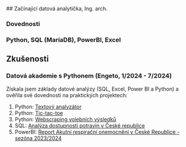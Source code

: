 ## Začínající datová analytička, Ing. arch.

### Dovednosti
### Python, SQL (MariaDB), PowerBI, Excel

## Zkušenosti

### Datová akademie s Pythonem (Engeto, 1/2024 - 7/2024)
Získala jsem základy datové analýzy (SQL, Excel, Power BI a Python) a ověřila své dovednosti na praktických projektech:
1. Python: [Textový analyzátor](https://github.com/MarketaSW/engeto_projekt_1.git)
2. Python: [Tic-tac-toe](https://github.com/MarketaSW/engeto_projekt_2.git)
3. Python: [Webscraping volebních výsledků](https://github.com/MarketaSW/engeto_projekt_3.git)
4. SQL: [Analýza dostupnosti potravin v České republice](https://github.com/MarketaSW/engeto_SQL_projekt.git)
5. PowerBI: [Report Akutní respirační onemocnění v České Republice - sezóna 2023/2024](https://github.com/MarketaSW/engeto-powerbi-project.git)


